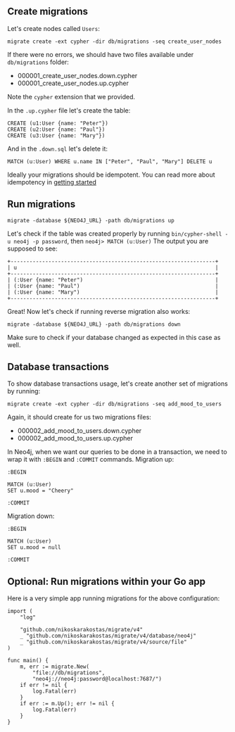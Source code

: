 ## Create migrations
Let's create nodes called `Users`:
```
migrate create -ext cypher -dir db/migrations -seq create_user_nodes
```
If there were no errors, we should have two files available under `db/migrations` folder:
- 000001_create_user_nodes.down.cypher
- 000001_create_user_nodes.up.cypher

Note the `cypher` extension that we provided.

In the `.up.cypher` file let's create the table:
```
CREATE (u1:User {name: "Peter"})
CREATE (u2:User {name: "Paul"})
CREATE (u3:User {name: "Mary"})
```
And in the `.down.sql` let's delete it:
```
MATCH (u:User) WHERE u.name IN ["Peter", "Paul", "Mary"] DELETE u
```
Ideally your migrations should be idempotent. You can read more about idempotency in [getting started](GETTING_STARTED.md#create-migrations)

## Run migrations
```
migrate -database ${NEO4J_URL} -path db/migrations up
```
Let's check if the table was created properly by running `bin/cypher-shell -u neo4j -p password`, then `neo4j> MATCH (u:User)`
The output you are supposed to see:
```
+-----------------------------------------------------------------+
| u                                                               |
+-----------------------------------------------------------------+
| (:User {name: "Peter")                                          |
| (:User {name: "Paul")                                           |
| (:User {name: "Mary")                                           |
+-----------------------------------------------------------------+
```
Great! Now let's check if running reverse migration also works:
```
migrate -database ${NEO4J_URL} -path db/migrations down
```
Make sure to check if your database changed as expected in this case as well.

## Database transactions

To show database transactions usage, let's create another set of migrations by running:
```
migrate create -ext cypher -dir db/migrations -seq add_mood_to_users
```
Again, it should create for us two migrations files:
- 000002_add_mood_to_users.down.cypher
- 000002_add_mood_to_users.up.cypher

In Neo4j, when we want our queries to be done in a transaction, we need to wrap it with `:BEGIN` and `:COMMIT` commands.
Migration up:
```
:BEGIN

MATCH (u:User)
SET u.mood = "Cheery"

:COMMIT
```
Migration down:
```
:BEGIN

MATCH (u:User)
SET u.mood = null

:COMMIT
```

## Optional: Run migrations within your Go app
Here is a very simple app running migrations for the above configuration:
```
import (
	"log"

	"github.com/nikoskarakostas/migrate/v4"
	_ "github.com/nikoskarakostas/migrate/v4/database/neo4j"
	_ "github.com/nikoskarakostas/migrate/v4/source/file"
)

func main() {
	m, err := migrate.New(
		"file://db/migrations",
		"neo4j://neo4j:password@localhost:7687/")
	if err != nil {
		log.Fatal(err)
	}
	if err := m.Up(); err != nil {
		log.Fatal(err)
	}
}
```